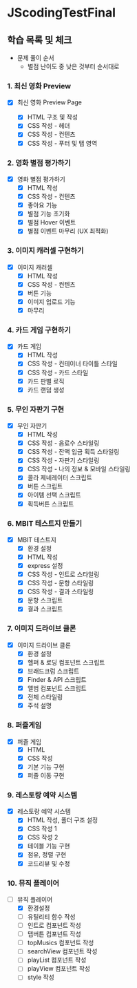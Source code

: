 # JScodingTestFinal

## 학습 목록 및 체크

- 문제 풀이 순서
  - 별점 난이도 중 낮은 것부터 순서대로

### 1. 최신 영화 Preview

- [x] 최신 영화 Preview Page

  - [x] HTML 구조 및 작성
  - [x] CSS 작성 - 헤더
  - [x] CSS 작성 - 컨텐츠
  - [x] CSS 작성 - 푸터 및 탭 영역

### 2. 영화 별점 평가하기

- [x] 영화 별점 평가하기
  - [x] HTML 작성
  - [x] CSS 작성 - 컨텐츠
  - [x] 좋아요 기능
  - [x] 별점 기능 초기화
  - [x] 별점 Hover 이벤트
  - [x] 별점 이벤트 마무리 (UX 최적화)

### 3. 이미지 캐러셀 구현하기

- [x] 이미지 캐러셀
  - [x] HTML 작성
  - [x] CSS 작성 - 컨텐츠
  - [x] 버튼 기능
  - [x] 이미지 업로드 기능
  - [x] 마무리

### 4. 카드 게임 구현하기

- [x] 카드 게임
  - [x] HTML 작성
  - [x] CSS 작성 - 컨테이너 타이틀 스타일
  - [x] CSS 작성 - 카드 스타일
  - [x] 카드 판별 로직
  - [x] 카드 랜덤 생성

### 5. 무인 자판기 구현

- [x] 무인 자판기
  - [x] HTML 작성
  - [x] CSS 작성 - 음료수 스타일링
  - [x] CSS 작성 - 잔액 입금 획득 스타일링
  - [x] CSS 작성 - 자판기 스타일링
  - [x] CSS 작성 - 나의 정보 & 모바일 스타일링
  - [x] 콜라 제네레이터 스크립트
  - [x] 버튼 스크립트
  - [x] 아이템 선택 스크립트
  - [x] 획득버튼 스크립트

### 6. MBIT 테스트지 만들기

- [x] MBIT 테스트지
  - [x] 환경 설정
  - [x] HTML 작성
  - [x] express 설정
  - [x] CSS 작성 - 인트로 스타일링
  - [x] CSS 작성 - 문항 스타일링
  - [x] CSS 작성 - 결과 스타일링
  - [x] 문항 스크립트
  - [x] 결과 스크립트

### 7. 이미지 드라이브 클론

- [x] 이미지 드라이브 클론
  - [x] 환경 설정
  - [x] 헬퍼 & 로딩 컴포넌트 스크립트
  - [x] 브래드크럼 스크립트
  - [x] Finder & API 스크립트
  - [x] 앨범 컴포넌트 스크립트
  - [x] 전체 스타일링
  - [x] 주석 설명

### 8. 퍼즐게임

- [x] 퍼즐 게임
  - [x] HTML
  - [x] CSS 작성
  - [x] 기본 기능 구현
  - [x] 퍼즐 이동 구현

### 9. 레스토랑 예약 시스템

- [x] 레스토랑 예약 시스템
  - [x] HTML 작성, 폴더 구조 설정
  - [x] CSS 작성 1
  - [x] CSS 작성 2
  - [x] 테이블 기능 구현
  - [x] 점유, 정렬 구현
  - [x] 코드리뷰 및 수정

### 10. 뮤직 플레이어

- [ ] 뮤직 플레이어
  - [x] 환경설정
  - [ ] 유틸리티 함수 작성
  - [ ] 인트로 컴포넌트 작성
  - [ ] 탭버튼 컴포넌트 작성
  - [ ] topMusics 컴포넌트 작성
  - [ ] searchView 컴포넌트 작성
  - [ ] playList 컴포넌트 작성
  - [ ] playView 컴포넌트 작성
  - [ ] style 작성

